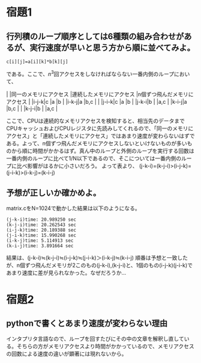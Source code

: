 # 宿題1
## 行列積のループ順序としては6種類の組み合わせがあるが、実行速度が早いと思う方から順に並べてみよ。
```
c[i][j]=a[i][k]*b[k][j]
```
である。ここで、$n^3$回アクセスをしなければならない一番内側のループにおいて、

|     |同一のメモリにアクセス   |連続したメモリにアクセス   |n個ずつ飛んだメモリにアクセス  |
|i-j-k|c                    |a                      |b                          |
|i-k-j|a                    |b,c                   |                           |
|j-i-k|c                    |a                      |b                        |
|j-k-i|b                   |                       |a,c                          |
|k-i-j|a                    |b,c                    |                           |
|k-j-i|b                   |                       |a,c                           |

ここで、CPUは連続的なメモリアクセスを検知すると、相当先のデータまでCPUキャッシュおよびCPUレジスタに先読みしてくれるので、「同一のメモリにアクセス」と「連続したメモリにアクセス」ではあまり速度が変わらないはずである。よって、n個ずつ飛んだメモリにアクセスしないといけないものが多いものから順に時間がかかるはず。真ん中のループと外側のループを実行する回数は一番内側のループに比べて1/N以下であるので、そこについては一番内側のループに比べ影響がはるかに小さいだろう。
よって表より、
(j-k-i)=(k-j-i)>(i-j-k)=(j-i-k)>(i-k-j)=(k-i-j)


## 予想が正しいか確かめよ。
matrix.cをN=1024で動かした結果は以下のようになる。
```
(j-k-i)time: 20.989250 sec
(k-j-i)time: 20.262543 sec
(i-j-k)time: 20.189388 sec
(j-i-k)time: 15.990268 sec
(i-k-j)time: 5.114913 sec
(k-i-j)time: 3.891664 sec
```
結果は、(j-k-i)≒(k-j-i)≒(i-j-k)≒(j-i-k)＞(i-k-j)≒(k-i-j)
順番は予想と一致したが、n個ずつ飛んだメモリが2このもの(j-k-i),(k-j-i)と、1個のもの(i-j-k)(j-i-k)であまり速度に差が見られなかった。なぜだろうか…

# 宿題2
## pythonで書くとあまり速度が変わらない理由
インタプリタ言語なので、ループを回すたびにその中の文章を解釈し直している。そちらの方がメモリアクセスより時間がかかっているので、メモリアクセスの回数による速度の違いが顕著には現れないから。